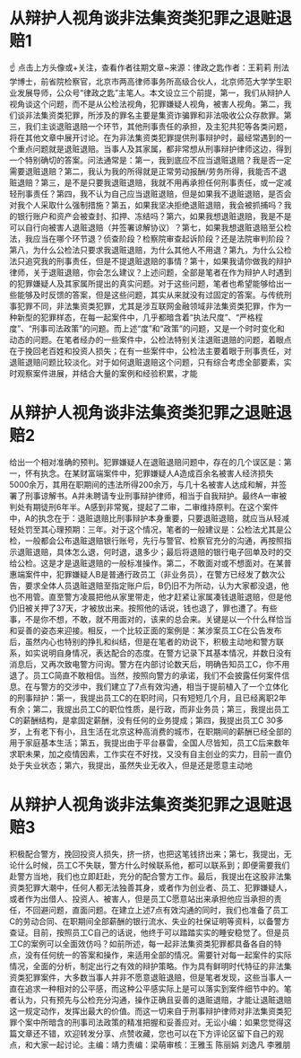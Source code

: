 # 从辩护人视角谈非法集资类犯罪之退赃退赔1

☝ 点击上方头像或+关注，查看作者往期文章~来源：律政之匙作者：王莉莉 刑法学博士，前省院检察官，北京市两高律师事务所高级合伙人，北京师范大学学生职业发展导师，公众号“律政之匙”主笔人。本文设立三个前提，第一，我们从辩护人视角谈这个问题，而不是从公检法视角，犯罪嫌疑人视角，被害人视角。第二，我们谈非法集资类犯罪，所涉及的罪名主要是集资诈骗罪和非法吸收公众存款罪。第三，我们主谈退赃退赔一个环节，其他刑事责任的承担，及主犯共犯等各类问题，将在其他文章中展开讨论。在为非法集资类犯罪提供刑事辩护时，最经常遇到的一个重点问题就是退赃退赔。当事人及其家属，都非常想从刑事辩护律师这边，得到一个特别确切的答案。问法通常是：第一，我到底应不应当退赃退赔？我是否一定需要退赃退赔？第二，我认为我的所得就是正常劳动报酬/劳务所得，我能否不退赃退赔？第三，是不是只要我退赃退赔，我就不用再承担任何刑事责任，或一定减轻刑事责任？第四，我不认为自己应当退赃退赔，但是如果我不退赃退赔，是否会对我个人采取什么强制措施？第五，如果我坚决拒绝退赃退赔，我会被抓捕吗？我的银行账户和资产会被查封、扣押、冻结吗？第六，如果我想退赃退赔，我是不是可以自行向被害人退赃退赔（并签署谅解协议）？第七，如果我想退赃退赔至公检法，我应当在哪个环节退？侦查阶段？检察院审查起诉阶段？还是法院审判阶段？第八，为什么公检法只要求我退赃退赔，为什么其他人不用退？第九，为什么公检法只追究我的刑事责任，但是不提退赃退赔的事情？第十，如果我请你做我的辩护律师，关于退赃退赔，你会怎么建议？上述问题，全部是笔者在作为辩护人时遇到的犯罪嫌疑人及其家属所提出的真实问题。对于这些问题，笔者也希望能够给出一些能够及时反馈的答案，但是这些问题，其实从来就没有过固定的答案。与传统刑事犯罪不同，非法集资类犯罪，尤其是涉互联网金融领域非法集资类犯罪，作为一种新型的犯罪样态，在每一起案件中，几乎都暗含着“执法尺度”、“严格程度”、“刑事司法政策”的问题。而上述“度”和“政策”的问题，又是一个时时变化和动态的问题。在笔者经办的一些案件中，公检法特别关注退赃退赔的问题，着眼点在于挽回老百姓和投资人损失；在有一些案件中，公检法主要着眼于刑事责任，对退赃退赔问题比较淡化。对于如何退赃退赔这个问题，只有综合考虑全部要素，实时观察案件进展，并结合大量的案例和经验积累，才能

# 从辩护人视角谈非法集资类犯罪之退赃退赔2

给出一个相对准确的预判。犯罪嫌疑人在退赃退赔问题中，存在的几个误区是：第一，怀有执念。在某财富端案件中，犯罪嫌疑人A造成百余名被害人经济损失5000余万，其用在职期间的违法所得200余万，与几十名被害人达成和解，并签署了刑事谅解书。A并未聘请专业刑事辩护律师，相当于自我辩护。最终A一审被判处有期徒刑6年半。A感到非常冤，提起了二审，二审维持原判。在这个案件中，A的执念在于：退赃退赔比刑事辩护本身重要，只要退赃退赔，就应当从轻减轻处罚至其心理预期：三年。对于这个情况，笔者的一般建议是：公检法尤其是公检，一般都会公布退赃退赔银行账号，先行与警官、检察官充分的沟通，再按照指示退赃退赔，具体怎么退，何时退，退多少；最后将退赔的银行电子回单及时的交给公检。这是才是退赃退赔的一般标准操作。第二，不敢面对或不想面对。在某普惠端案件中，犯罪嫌疑人B是普通行政员工（非业务员），在警方已经发了数次公告，要求全体人员退赃退赔至指定账户后，B仍旧不为所动，认为大家都没退，他也不用管。直至警方凌晨把他从家里带走，他才赶紧让家属凑钱退赃退赔，但是他仍旧被关押了37天，才被放出来。按照他的话说，钱也退了，罪也遭了。有些事，不是你不想，不敢，就不用面对的，该来的总会来。关键是以一个什么样恰当和妥善的姿态来迎接。相反，一个比较正面的案例是：某涉案员工C在公告发布后，虽然内心也特别的挣扎和纠结，但是在笔者的劝说下，积极主动地和警方联系，如实说明自身情况，表达配合的态度。在警方记录下其基本情况，并数日没有消息后，又再次致电警方问询。警方在内部讨论数天后，明确告知员工C，你不用退了。员工C简直不敢相信。当然，按照向警方的承诺，我们不会披露任何案件信息。在与警方的交涉中，我们建立了7点有效沟通，相当于提前植入了一个立体化的刑事辩护：第一，我提出员工C的在职时间，只有短短几个月，且已经离职2年有余；第二，我提出员工C的职位性质，是行政，而非业务员；第三，我提出员工C的薪酬结构，是拿固定薪酬，没有任何的业务提成；第四，我提出员工C 30多岁，上有老下有小，且生活在北京这种高消费的城市，在职期间的薪酬已经全部的用于家庭基本生活；第五，我提出由于平台暴雷，全国人尽皆知，员工C后来数年求职未果，加之疫情因素，工作实在不好找，又没有自主创业的实力，目前一直仍处于失业状态；第六，我提出，虽然失业无收入，但是还是愿意主动地

# 从辩护人视角谈非法集资类犯罪之退赃退赔3

积极配合警方，挽回投资人损失，挤一挤，也把这笔钱挤出来；第七，我提出，无论什么时候，员工C不失联，警方什么时候联系他，都可以联系到；即便需要我们赴警方当地，我们也立即赶赴，充分的配合警方工作。最后，我提出在这股非法集资类犯罪大潮中，任何人都无法独善其身，或者作为创业者、员工、犯罪嫌疑人，或者作为出借人、投资人、被害人，但是员工C愿意站出来承担他应当承担的责任，不回避问题，直面问题。在建立上述7点有效沟通的同时，我们也准备了员工C的劳动合同、在职期间全部薪酬的银行流水、失业的社保证明等资料，以备警方查证。目前，按照员工C自己的话说，他终于可以踏踏实实的睡安稳觉了。但是员工C的案例可以全面效仿吗？如前所述，每一起非法集资类犯罪都具备各自的特点，没有任何统一的答案和操作，来适用全部的情况。需要针对每一起案件的实际情况，全面的分析，制定出行之有效的辩护策略。作为具有鲜明时代特征的非法集资类犯罪案件，大多数当事人并非不愿意退赃退赔，但是笔者发现，这些当事人一直在追求一种相对的公平感，而这种公平感实际上是可以落实到案件细节中的。笔者认为，只有预先与公检充分沟通，操作正确且妥善的退赃退赔，才能让退赃退赔这一规定动作，发挥出最大的价值。而这一切来自于刑事辩护律师对非法集资类犯罪个案中所暗含的刑事司法政策的精准把握和妥善应对。无讼小编：如果您觉得这篇文章还不错，欢迎转发分享、点赞收藏，您也可以在下方评论区留下自己的观点，和大家一起讨论。主编：靖力责编：梁萌审核：王雅玉 陈丽娟 刘逸凡 李雅朋

